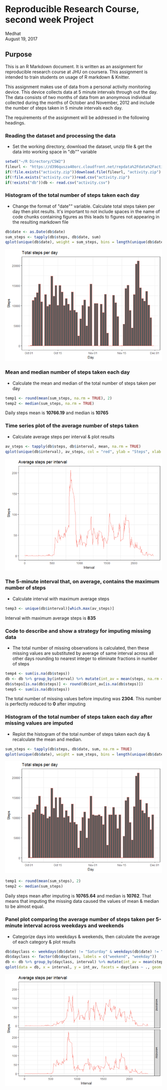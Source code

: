 # Reproducible Research Course, second week Project
Medhat  
August 19, 2017  



## Purpose

This is an R Markdown document. It is written as an assignment for reproducible research course at JHU on coursera. This assignment is intended to train students on usage of R markdown & Knitter.

This assignment makes use of data from a personal activity monitoring device. This device collects data at 5 minute intervals through out the day. The data consists of two months of data from an anonymous individual collected during the months of October and November, 2012 and include the number of steps taken in 5 minute intervals each day.

The requirements of the assignment will be addressed in the following headings.

### Reading the dataset and processing the data

- Set the working directory, download the dataset, unzip file & get the data into working space in "db"" variable


```r
setwd("~/R Directory/C5W2")
fileurl <- "https://d396qusza40orc.cloudfront.net/repdata%2Fdata%2Factivity.zip"
if(!file.exists("activity.zip"))download.file(fileurl, "activity.zip")
if(!file.exists("activity.csv"))read.csv("activity.zip")
if(!exists("db"))db <- read.csv("activity.csv")
```

### Histogram of the total number of steps taken each day

- Change the format of "date"" variable. Calculate total steps taken per day then plot results. It's important to not include spaces in the name of code chunks containing figures as this leads to figures not appearing in the resulting markdown file


```r
db$date <- as.Date(db$date)
sum_steps <- tapply(db$steps, db$date, sum)
qplot(unique(db$date), weight = sum_steps, bins = length(unique(db$date)), col = "red", ylab = "Steps", xlab = "Day", main = "Total steps per day") + theme_bw() + theme(legend.position = "none")
```

![](PA1_template_files/figure-html/Daily_steps_histogram-1.png)<!-- -->

### Mean and median number of steps taken each day

- Calculate the mean and median of the total number of steps taken per day


```r
temp1 <- round(mean(sum_steps, na.rm = TRUE), 2)
temp2 <- median(sum_steps, na.rm = TRUE)
```

Daily steps mean is **10766.19** and median is **10765**

### Time series plot of the average number of steps taken

- Calculate average steps per interval & plot results


```r
av_steps <- tapply(db$steps, db$interval, mean, na.rm = TRUE)
qplot(unique(db$interval), av_steps, col = "red", ylab = "Steps", xlab = "Interval", main = "Average steps per interval", geom = "line") + theme_bw() + theme(legend.position = "none")
```

![](PA1_template_files/figure-html/Time_series_plot-1.png)<!-- -->

### The 5-minute interval that, on average, contains the maximum number of steps

- Calculate interval with maximum average steps


```r
temp3 <- unique(db$interval)[which.max(av_steps)]
```

Interval with maximum average steps is **835**

### Code to describe and show a strategy for imputing missing data

- The total number of missing observations is calculated, then these missing values are substituted by average of same interval across all other days rounding to nearest integer to eliminate fractions in number of steps


```r
temp4 <- sum(is.na(db$steps))
db <- db %>% group_by(interval) %>% mutate(int_av = mean(steps, na.rm = TRUE))
db$steps[is.na(db$steps)] <- round(db$int_av[is.na(db$steps)])
temp5 <- sum(is.na(db$steps))
```

The total number of missing values before imputing was **2304**. This number is perfectly reduced to **0** after imputing

### Histogram of the total number of steps taken each day after missing values are imputed

- Replot the histogram of the total number of steps taken each day & recalculate the mean and median.


```r
sum_steps <- tapply(db$steps, db$date, sum, na.rm = TRUE)
qplot(unique(db$date), weight = sum_steps, bins = length(unique(db$date)), col = "red", ylab = "Steps", xlab = "Day", main = "Total steps per day") + theme_bw() + theme(legend.position = "none")
```

![](PA1_template_files/figure-html/Repeat_daily_steps_histogram-1.png)<!-- -->

```r
temp1 <- round(mean(sum_steps), 2)
temp2 <- median(sum_steps)
```

Daily steps mean after imputing is **10765.64** and median is **10762**. That means that imputing the missing data caused the values of mean & median to be almost equal.

### Panel plot comparing the average number of steps taken per 5-minute interval across weekdays and weekends

- Categorize days into weekdays & weekends, then calculate the average of each category & plot results  


```r
db$dayclass <- weekdays(db$date) != "Saturday" & weekdays(db$date) != "Sunday"
db$dayclass <- factor(db$dayclass, labels = c("weekend", "weekday"))
db <- db %>% group_by(dayclass, interval) %>% mutate(int_av = mean(steps, na.rm = TRUE))
qplot(data = db, x = interval, y = int_av, facets = dayclass ~ ., geom = "line", xlab = "Interval", ylab = "Steps", main = "Average steps per interval", col = "red") + theme_bw() + theme(legend.position = "none")
```

![](PA1_template_files/figure-html/Weekday_weekend_average-1.png)<!-- -->
